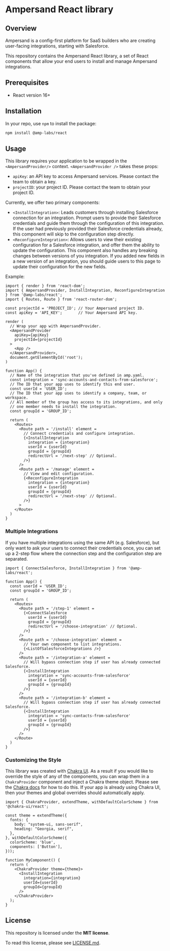 # Ampersand React library

## Overview
Ampersand is a config-first platform for SaaS builders who are creating user-facing integrations, 
starting with Salesforce.

This repository contains the Ampersand React library, a set of React components that allow your
end users to install and manage Ampersand integrations.

## Prerequisites
- React version 16+
 
## Installation

In your repo, use `npm` to install the package:

```sh
npm install @amp-labs/react
```

## Usage

This library requires your application to be wrapped in the `<AmpersandProvider/>` context. 
`<AmpersandProvider />` takes these props:
- `apiKey`: an API key to access Ampersand services. Please contact the team to obtain a key.
- `projectID`: your project ID. Please contact the team to obtain your project ID.

Currently, we offer two primary components:
- `<InstallIntegration>`: Leads customers through installing Salesforce connection for an integration. Prompt users to provide their Salesforce credentials and guide them through the configuration of this integration. If the user had previously provided their Salesforce credentials already, this component will skip to the configuration step directly.
- `<ReconfigureIntegration>`: Allows users to view their existing configuration for a Salesforce integration, and offer them the ability to update the configuration. This component also handles any breaking changes between versions of you integration. If you added new fields in a new version of an integration, you should guide users to this page to update their configuration for the new fields.

Example:
```tsx
import { render } from 'react-dom';
import { AmpersandProvider, InstallIntegration, ReconfigureIntegration } from '@amp-labs/react';
import { Routes, Route } from 'react-router-dom';

const projectId = 'PROJECT_ID'; // Your Ampersand project ID.
const apiKey = 'API_KEY';       // Your Ampersand API key.

render (
  // Wrap your app with AmpersandProvider.
  <AmpersandProvider
    apiKey={apiKey}
    projectId={projectId}
  >
    <App />
  </AmpersandProvider>,
  document.getElementById('root');
)

function App() {
  // Name of the integration that you've defined in amp.yaml.
  const integration = 'sync-accounts-and-contacts-from-salesforce';
  // The ID that your app uses to identify this end user.
  const userId = 'USER_ID'; 
  // The ID that your app uses to identify a company, team, or workspace.
  // All member of the group has access to its integrations, and only
  // one member needs to install the integration.
  const groupId = 'GROUP_ID'; 

  return (
    <Routes>
      <Route path = '/install' element =
        // Connect credentials and configure integration.
        {<InstallIntegration 
          integration = {integration}
          userId = {userId}
          groupId = {groupId}
          redirectUrl = '/next-step' // Optional.
        />}
      />
      <Route path = '/manage' element =
        // View and edit configuration.
        {<ReconfigureIntegration 
          integration = {integration}
          userId = {userId}
          groupId = {groupId}
          redirectUrl = '/next-step' // Optional.
        />}
      >
    </Route>
  )
}
```

### Multiple Integrations

If you have multiple integrations using the same API (e.g. Salesforce), but only want to ask your users to connect their credentials once, you can set up a 2-step flow where the connection step and the configuration step are separated.

```tsx
import { ConnectSalesforce, InstallIntegration } from '@amp-labs/react';

function App() {
  const userId = 'USER_ID'; 
  const groupId = 'GROUP_ID'; 

  return (
    <Routes>
      <Route path = '/step-1' element =
        {<ConnectSalesforce 
          userId = {userId}
          groupId = {groupId}
          redirectUrl = '/choose-integration' // Optional.
        />}
      />
      <Route path = '/choose-integration' element =
        // Your own component to list integrations.
        {<ListOfSalesforceIntegrations />}
      />
      <Route path = '/integration-a' element =
        // Will bypass connection step if user has already connected Salesforce.
        {<InstallIntegration 
          integration = 'sync-accounts-from-salesforce'
          userId = {userId}
          groupId = {groupId}
        />}
      />
      <Route path = '/integration-b' element =
        // Will bypass connection step if user has already connected Salesforce.
        {<InstallIntegration 
          integration = 'sync-contacts-from-salesforce'
          userId = {userId}
          groupId = {groupId}
        />}
      />
    </Route>
  )
}
```

### Customizing the Style

This library was created with [Chakra UI](https://chakra-ui.com/). As a result if you would like to override the style of any of the components, you can wrap them in a `ChakraProvider` component and inject a Chakra theme object. Please see the [Chakra docs](https://chakra-ui.com/docs/styled-system/customize-theme) for how to do this. If your app is already using Chakra UI, then your themes and global overrides should automatically apply.

```tsx
import { ChakraProvider, extendTheme, withDefaultColorScheme } from '@chakra-ui/react';

const theme = extendTheme({
  fonts: {
    body: "system-ui, sans-serif",
    heading: "Georgia, serif",
  },
}, withDefaultColorScheme({
  colorScheme: 'blue',
  components: ['Button'],
}));

function MyComponent() {
  return (
    <ChakraProvider theme={theme}>
      <InstallIntegration 
        integration={integration}
        userId={userId}
        groupId={groupId}
      />
    </ChakraProvider>
  );
}
```

## License

This repository is licensed under the **MIT license**.

To read this license, please see [LICENSE.md](https://github.com/amp-labs/react/blob/main/LICENSE.md).
